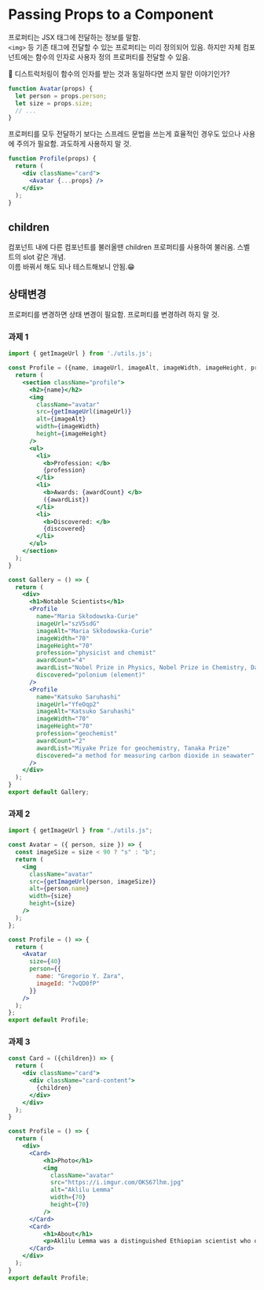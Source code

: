 # Passing Props to a Component
프로퍼티는 JSX 태그에 전달하는 정보를 말함.  
```<img>``` 등 기존 태그에 전달할 수 있는 프로퍼티는 미리 정의되어 있음. 하지만 자체 컴포넌트에는 함수의 인자로 사용자 정의 프로퍼티를 전달할 수 있음.  

🤔 디스트럭처링이 함수의 인자를 받는 것과 동일하다면 쓰지 말란 이야기인가?
```jsx
function Avatar(props) {
  let person = props.person;
  let size = props.size;
  // ...
}
```

프로퍼티를 모두 전달하기 보다는 스프레드 문법을 쓰는게 효율적인 경우도 있으나 사용에 주의가 필요함. 과도하게 사용하지 말 것.
```jsx
function Profile(props) {
  return (
    <div className="card">
      <Avatar {...props} />
    </div>
  );
}
```
## children
컴포넌트 내에 다른 컴포넌트를 불러올땐 children 프로퍼티를 사용하여 불러옴. 스벨트의 slot 같은 개념.  
이름 바꿔서 해도 되나 테스트해보니 안됨.😁

## 상태변경
프로퍼티를 변경하면 상태 변경이 필요함. 프로퍼티를 변경하려 하지 말 것.  

### 과제 1
```jsx
import { getImageUrl } from './utils.js';

const Profile = ({name, imageUrl, imageAlt, imageWidth, imageHeight, profession, awardCount, awardList, discovered}) => {
  return (
    <section className="profile">
      <h2>{name}</h2>
      <img
        className="avatar"
        src={getImageUrl(imageUrl)}
        alt={imageAlt}
        width={imageWidth}
        height={imageHeight}
      />
      <ul>
        <li>
          <b>Profession: </b> 
          {profession}
        </li>
        <li>
          <b>Awards: {awardCount} </b> 
          ({awardList})
        </li>
        <li>
          <b>Discovered: </b>
          {discovered}
        </li>
      </ul>
    </section>
  );
}

const Gallery = () => {
  return (
    <div>
      <h1>Notable Scientists</h1>
      <Profile
        name="Maria Skłodowska-Curie"
        imageUrl="szV5sdG"
        imageAlt="Maria Skłodowska-Curie"
        imageWidth="70"
        imageHeight="70"
        profession="physicist and chemist"
        awardCount="4"
        awardList="Nobel Prize in Physics, Nobel Prize in Chemistry, Davy Medal, Matteucci Medal"
        discovered="polonium (element)"
      />
      <Profile
        name="Katsuko Saruhashi"
        imageUrl="YfeOqp2"
        imageAlt="Katsuko Saruhashi"
        imageWidth="70"
        imageHeight="70"
        profession="geochemist"
        awardCount="2"
        awardList="Miyake Prize for geochemistry, Tanaka Prize"
        discovered="a method for measuring carbon dioxide in seawater"
      />
    </div>
  );
}
export default Gallery;
```

### 과제 2
```jsx
import { getImageUrl } from "./utils.js";

const Avatar = ({ person, size }) => {
  const imageSize = size < 90 ? "s" : "b";
  return (
    <img
      className="avatar"
      src={getImageUrl(person, imageSize)}
      alt={person.name}
      width={size}
      height={size}
    />
  );
};

const Profile = () => {
  return (
    <Avatar
      size={40}
      person={{
        name: "Gregorio Y. Zara",
        imageId: "7vQD0fP"
      }}
    />
  );
};
export default Profile;
```

### 과제 3 
```jsx
const Card = ({children}) => {
  return (
    <div className="card">
      <div className="card-content">
        {children}
      </div>
    </div>
  );
}

const Profile = () => {
  return (
    <div>
      <Card>
          <h1>Photo</h1>
          <img
            className="avatar"
            src="https://i.imgur.com/OKS67lhm.jpg"
            alt="Aklilu Lemma"
            width={70}
            height={70}
          />
      </Card>
      <Card>
          <h1>About</h1>
          <p>Aklilu Lemma was a distinguished Ethiopian scientist who discovered a natural treatment to schistosomiasis.</p>
      </Card>
    </div>
  );
}
export default Profile;
```